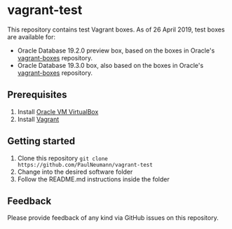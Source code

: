 # vagrant-test
This repository contains test Vagrant boxes. As of 26 April 2019, test boxes are available for:
* Oracle Database 19.2.0 preview box, based on the boxes in Oracle's [vagrant-boxes](https://github.com/oracle/vagrant-boxes) repository.
* Oracle Database 19.3.0 box, also based on the boxes in Oracle's [vagrant-boxes](https://github.com/oracle/vagrant-boxes) repository.

## Prerequisites
1. Install [Oracle VM VirtualBox](https://www.virtualbox.org/wiki/Downloads)
2. Install [Vagrant](https://vagrantup.com/)

## Getting started
1. Clone this repository `git clone https://github.com/PaulNeumann/vagrant-test`
2. Change into the desired software folder
3. Follow the README.md instructions inside the folder

## Feedback
Please provide feedback of any kind via GitHub issues on this repository.
